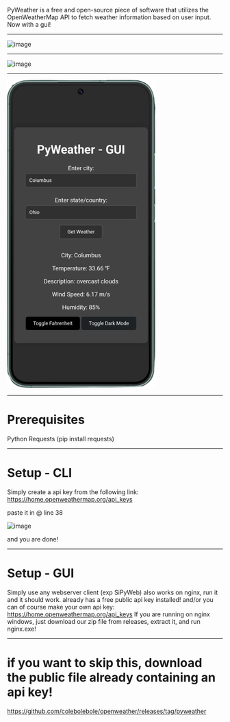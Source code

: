 PyWeather is a free and open-source piece of software that utilizes the OpenWeatherMap API to fetch weather information based on user input.
Now with a gui! 

---
![image](https://github.com/colebolebole/openweather/assets/88512222/44244110-3167-4f31-afb2-5c7e022eab1c)

---

![image](https://github.com/colebolebole/pyweather/assets/88512222/ff4a6020-4b6f-47da-894a-1451f0143c2a)

---

![image](mobile.png)

---
# Prerequisites  
Python
Requests (pip install requests)

---
# Setup - CLI

Simply create a api key from the following link: https://home.openweathermap.org/api_keys

paste it in @ line 38

![image](https://github.com/colebolebole/openweather/assets/88512222/16d9d12e-ebfe-4892-b5a0-73ee1049b436)

and you are done!

---

# Setup - GUI


Simply use any webserver client (exp SiPyWeb) also works on nginx, run it and it should work. already has a free public api key installed!
and/or you can of course make your own api key: https://home.openweathermap.org/api_keys
If you are running on nginx windows, just download our zip file from releases, extract it, and run nginx.exe!

---

# if you want to skip this, download the public file already containing an api key! 
https://github.com/colebolebole/openweather/releases/tag/pyweather

